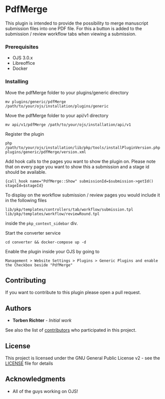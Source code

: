 # PdfMerge

This plugin is intended to provide the possibility to merge manuscript submission files into one PDF file.
For this a button is added to the submission / review workflow tabs when viewing a submission.

### Prerequisites

- OJS 3.0.x
- Libreoffice
- Docker

### Installing

Move the pdfMerge folder to your plugins/generic directory

```
mv plugins/generic/pdfMerge /path/to/your/ojs/installation/plugins/generic
```

Move the pdfMerge folder to your api/v1 directory

```
mv api/v1/pdfMerge /path/to/your/ojs/installation/api/v1
```

Register the plugin

```
php /path/to/your/ojs/installation/lib/pkp/tools/installPluginVersion.php plugins/generic/pdfMerge/version.xml
```

Add hook calls to the pages you want to show the plugin on. Please note that on every page you want to show this a submission and a stage id should be available.

```
{call_hook name="PdfMerge::Show" submissionId=$submission->getId() stageId=$stageId}
```

To display on the workflow submission / review pages you would include it in the following files

```
lib/pkp/templates/controllers/tab/workflow/submission.tpl
lib/pkp/templates/workflow/reviewRound.tpl
```

inside the ```pkp_context_sidebar``` div.

Start the converter service 

```
cd converter && docker-compose up -d
```

Enable the plugin inside your OJS by going to

```
Management > Website Settings > Plugins > Generic Plugins and enable the Checkbox beside "PdfMerge"
```

## Contributing

If you want to contribute to this plugin please open a pull request.

## Authors

* **Torben Richter** - *Initial work*

See also the list of [contributors](https://github.com/KRONWALLED1134/pdfMerge/contributors) who participated in this project.

## License
This project is licensed under the GNU General Public License v2 - see the [LICENSE](LICENSE) file for details

## Acknowledgments

* All of the guys working on OJS!
